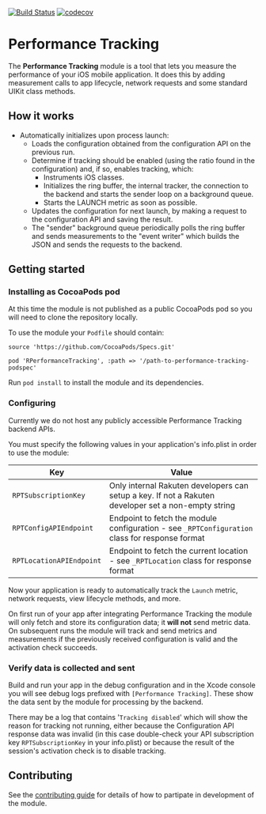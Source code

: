 [![Build Status](https://travis-ci.org/rakutentech/ios-perftracking.svg?branch=master)](https://travis-ci.org/rakutentech/ios-perftracking)
[![codecov](https://codecov.io/gh/rakutentech/ios-perftracking/branch/master/graph/badge.svg)](https://codecov.io/gh/rakutentech/ios-perftracking)


# Performance Tracking

The **Performance Tracking** module is a tool that lets you measure the performance of your iOS mobile application. It does this by adding measurement calls to app lifecycle, network requests and some standard UIKit class methods.

## How it works

* Automatically initializes upon process launch:
  * Loads the configuration obtained from the configuration API on the previous run.
  * Determine if tracking should be enabled (using the ratio found in the configuration) and, if so, enables tracking, which:
    * Instruments iOS classes.
    * Initializes the ring buffer, the internal tracker, the connection to the backend and starts the sender loop on a background queue.
    * Starts the LAUNCH metric as soon as possible.
  * Updates the configuration for next launch, by making a request to the configuration API and saving the result.
  * The "sender" background queue periodically polls the ring buffer and sends measurements to the "event writer" which builds the JSON and sends the requests to the backend.

## Getting started

### Installing as CocoaPods pod

At this time the module is not published as a public CocoaPods pod so you will need to clone the repository locally.

To use the module your `Podfile` should contain:

    source 'https://github.com/CocoaPods/Specs.git'

    pod 'RPerformanceTracking', :path => '/path-to-performance-tracking-podspec'

Run `pod install` to install the module and its dependencies.

### Configuring

Currently we do not host any publicly accessible Performance Tracking backend APIs.

You must specify the following values in your application's info.plist in order to use the module:

| Key | Value |
|------|------|
| `RPTSubscriptionKey` | Only internal Rakuten developers can setup a key. If not a Rakuten developer set a non-empty string |
| `RPTConfigAPIEndpoint` | Endpoint to fetch the module configuration - see `_RPTConfiguration` class for response format |
| `RPTLocationAPIEndpoint` | Endpoint to fetch the current location - see `_RPTLocation` class for response format |

Now your application is ready to automatically track the `Launch` metric, network requests, view lifecycle methods, and more.

On first run of your app after integrating Performance Tracking the module will only fetch and store its configuration data; it **will not** send metric data. On subsequent runs the module will track and send metrics and measurements if the previously received configuration is valid and the activation check succeeds.

### Verify data is collected and sent

Build and run your app in the debug configuration and in the Xcode console you will see debug logs prefixed with `[Performance Tracking]`. These show the data sent by the module for processing by the backend.

There may be a log that contains '`Tracking disabled`' which will show the reason for tracking not running, either because the Configuration API response data was invalid (in this case double-check your API subscription key `RPTSubscriptionKey` in your info.plist) or because the result of the session's activation check is to disable tracking.

## Contributing

See the [contributing guide](CONTRIBUTING.md) for details of how to partipate in development of the module.
